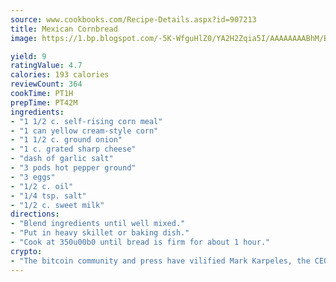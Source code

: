 ```yaml
---
source: www.cookbooks.com/Recipe-Details.aspx?id=907213
title: Mexican Cornbread
image: https://1.bp.blogspot.com/-5K-WfguHlZ0/YA2H2Zqia5I/AAAAAAAABhM/Bdgu68p4aG0Q6jWdy3eGaUXSKw5p3sdxwCLcBGAsYHQ/s324/7.png

yield: 9
ratingValue: 4.7
calories: 193 calories
reviewCount: 364
cookTime: PT1H
prepTime: PT42M
ingredients:
- "1 1/2 c. self-rising corn meal"
- "1 can yellow cream-style corn"
- "1 1/2 c. ground onion"
- "1 c. grated sharp cheese"
- "dash of garlic salt"
- "3 pods hot pepper ground"
- "3 eggs"
- "1/2 c. oil"
- "1/4 tsp. salt"
- "1/2 c. sweet milk"
directions:
- "Blend ingredients until well mixed."
- "Put in heavy skillet or baking dish."
- "Cook at 350u00b0 until bread is firm for about 1 hour."
crypto:
- "The bitcoin community and press have vilified Mark Karpeles, the CEO of Mt. Gox, as a clown and a con man."
---
```

